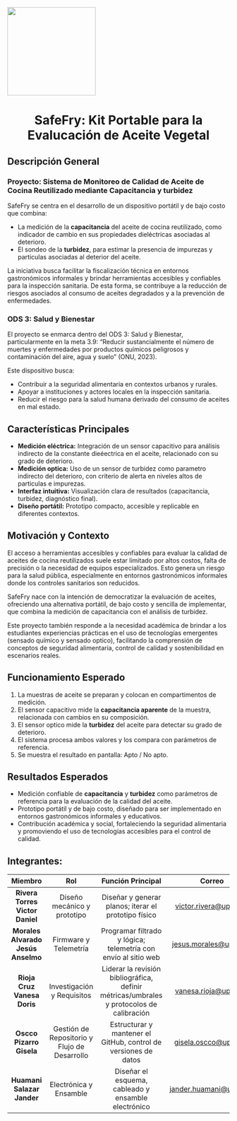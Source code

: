 <p align="left">
  <img src="https://github.com/user-attachments/assets/2cae9b13-d1de-4a5a-a827-643818c98091" width="200">
  <h1 align="center">SafeFry: Kit Portable para la Evalucación de Aceite Vegetal</h1>
</p>

## Descripción General
### Proyecto: Sistema de Monitoreo de Calidad de Aceite de Cocina Reutilizado mediante Capacitancia y turbidez

SafeFry se centra en el desarrollo de un dispositivo portátil y de bajo costo que combina:

- La medición de la **capacitancia** del aceite de cocina reutilizado, como indicador de cambio en sus propiedades dieléctricas asociadas al deterioro.
- El sondeo de la **turbidez**, para estimar la presencia de impurezas y particulas asociadas al deterior del aceite.

La iniciativa busca facilitar la fiscalización técnica en entornos gastronómicos informales y brindar herramientas accesibles y confiables para la inspección sanitaria. De esta forma, se contribuye a la reducción de riesgos asociados al consumo de aceites degradados y a la prevención de enfermedades.

### ODS 3: Salud y Bienestar

El proyecto se enmarca dentro del ODS 3: Salud y Bienestar, particularmente en la meta 3.9: “Reducir sustancialmente el número de muertes y enfermedades por productos químicos peligrosos y contaminación del aire, agua y suelo” (ONU, 2023).

Este dispositivo busca:
- Contribuir a la seguridad alimentaria en contextos urbanos y rurales.
- Apoyar a instituciones y actores locales en la inspección sanitaria.
- Reducir el riesgo para la salud humana derivado del consumo de aceites en mal estado.

## Características Principales

- **Medición eléctrica:** Integración de un sensor capacitivo para análisis indirecto de la constante dieéectrica en el aceite, relacionado con su grado de deterioro.
- **Medición optica:** Uso de un sensor de turbidez como parametro indirecto del deterioro, con criterio de alerta en niveles altos de particulas e impurezas.
- **Interfaz intuitiva:** Visualización clara de resultados (capacitancia, turbidez, diagnóstico final).
- **Diseño portátil:** Prototipo compacto, accesible y replicable en diferentes contextos.

## Motivación y Contexto

El acceso a herramientas accesibles y confiables para evaluar la calidad de aceites de cocina reutilizados suele estar limitado por altos costos, falta de precisión o la necesidad de equipos especializados. Esto genera un riesgo para la salud pública, especialmente en entornos gastronómicos informales donde los controles sanitarios son reducidos. </p>
SafeFry nace con la intención de democratizar la evaluación de aceites, ofreciendo una alternativa portátil, de bajo costo y sencilla de implementar, que combina la medición de capacitancia con el análisis de turbidez. </p>
Este proyecto también responde a la necesidad académica de brindar a los estudiantes experiencias prácticas en el uso de tecnologías emergentes (sensado químico y sensado optico), facilitando la comprensión de conceptos de seguridad alimentaria, control de calidad y sostenibilidad en escenarios reales.

## Funcionamiento Esperado

1. La muestras de aceite se preparan y colocan en compartimentos de medición.
2. El sensor capacitivo mide la **capacitancia aparente** de la muestra, relacionada con cambios en su composición.
3. El sensor optico mide la **turbidez** del aceite para detectar su grado de deterioro.
4. El sistema procesa ambos valores y los compara con parámetros de referencia.
5. Se muestra el resultado en pantalla: Apto / No apto.

## Resultados Esperados

- Medición confiable de **capacitancia** y **turbidez** como parámetros de referencia para la evaluación de la calidad del aceite.
- Prototipo portátil y de bajo costo, diseñado para ser implementado en entornos gastronómicos informales y educativos.
- Contribución académica y social, fortaleciendo la seguridad alimentaria y promoviendo el uso de tecnologías accesibles para el control de calidad.

## Integrantes:

| Miembro | Rol | Función Principal | Correo |
| :------------: | :------------: | :------------: | :------------: |
| **Rivera Torres Victor Daniel** | Diseño mecánico y prototipo | Diseñar y generar planos; iterar el prototipo físico | victor.rivera@upch.pe |
| **Morales Alvarado Jesús Anselmo** | Firmware y Telemetría | Programar filtrado y lógica; telemetría con envío al sitio web | jesus.morales@upch.pe |
| **Rioja Cruz Vanesa Doris** | Investigación y Requisitos | Liderar la revisión bibliográfica, definir métricas/umbrales y protocolos de calibración | vanesa.rioja@upch.pe |
| **Oscco Pizarro Gisela** | Gestión de Repositorio y Flujo de Desarrollo | Estructurar y mantener el GitHub, control de versiones de datos | gisela.oscco@upch.pe |
| **Huamani Salazar Jander** | Electrónica y Ensamble | Diseñar el esquema, cableado y ensamble electrónico | jander.huamani@upch.pe |
